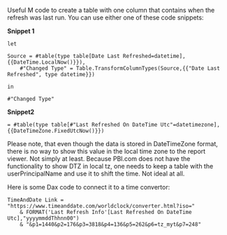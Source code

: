 Useful M code to create a table with one column that contains when the refresh was last run.
You can use either one of these code snippets:

**Snippet 1**
```
let

Source = #table(type table[Date Last Refreshed=datetime], {{DateTime.LocalNow()}}),
    #"Changed Type" = Table.TransformColumnTypes(Source,{{"Date Last Refreshed", type datetime}})

in

#"Changed Type"
```
**Snippet2**
```
= #table(type table[#"Last Refreshed On DateTime Utc"=datetimezone], {{DateTimeZone.FixedUtcNow()}})
```


Please note, that even though the data is stored in DateTimeZone format, there is no way to show this value in the local time zone to the report viewer. Not simply at least. Because PBI.com does not have the functionality to show DTZ in local tz, one needs to keep a table with the userPrincipalName and use it to shift the time. Not ideal at all.

Here is some Dax code to connect it to a time convertor:

```
TimeAndDate Link = "https://www.timeanddate.com/worldclock/converter.html?iso="
    & FORMAT('Last Refresh Info'[Last Refreshed On DateTime Utc],"yyyymmddThhnn00")
    & "&p1=1440&p2=176&p3=3818&p4=136&p5=262&p6=tz_myt&p7=248"

```
